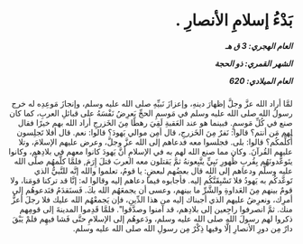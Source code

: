 <h1 dir="rtl">بَدْءُ إسلامِ الأنصارِ .</h1>

<h5 dir="rtl">العام الهجري:  3  ق هـ

الشهر القمري: ذو الحجة

العام الميلادي: 620</h5>

<p dir="rtl">لمَّا أراد الله عزَّ وجلَّ إظهارَ دينهِ، وإعزازَ نَبيِّهِ صلى الله عليه وسلم، وإنجازَ مَوعِدِه له خرج رسولُ الله صلى الله عليه وسلم في مَوسمِ الحجِّ يَعرِضُ نَفْسَهُ على قبائلِ العربِ، كما كان صنع في كُلِّ مَوسمٍ. فبينما هو عند العَقبةِ لَقِيَ رهطًا مِنَ الخَزرجِ أراد الله بهم خيرًا فقال لهم مَن أنتم؟ قالوا: نَفرٌ مِنَ الخَزرجِ، قال أمِن موالي يَهودَ؟ قالوا: نعم. قال أفلا تَجلِسون أُكلِّمكُم؟ قالوا: بلى. فجلسوا معه فدعاهم إلى الله عزَّ وجلَّ، وعرض عليهم الإسلامَ، وتلا عليهم القُرآنَ. وكان مما صنع الله لهم به في الإسلامِ أنَّ يَهودَ كانوا معهم في بلادِهم، وكانوا يتَوعَّدونَهُم بِقُربِ ظُهورِ نَبِيٍّ يتَّبِعونهُ ثمَّ يَقتلون معه العربَ قتلَ إِرَمَ, فلمَّا كلَّمهُم صلَّى الله عليه وسلَّم ودعاهم إلى الله قال بعضُهم لبعضٍ: يا قومُ، تعلموا والله إنَّه للنَّبيُّ الذي تَوعَّدكُم به يَهودُ فلا تَسْبِقَنَّكُم إليه. فأجابوه فيما دعاهم إليه وقالوا له: إنَّا قد تركنا قومَنا، ولا قومٌ بينهم مِنَ العَداوةِ والشَّرِّ ما بينهم، وعسى أن يجمعَهُم الله بكَ. فَسنَقدَمُ فنَدعوهُم إلى أمرِك، ونعرِضُ عليهم الذي أجبناك إليه من هذا الدِّينِ، فإن يَجمعْهُم الله عليك فلا رجلَ أعزُّ منك. ثمَّ انصرفوا راجِعين إلى بلادِهم، قد آمنوا وصدَّقوا". فلمَّا قَدِموا المدينةَ إلى قومِهم ذكروا لهم رسولَ الله صلى الله عليه وسلم، ودَعوهُم إلى الإسلامِ حتَّى فَشا فيهِم فلمْ يَبْقَ دارٌ مِن دورِ الأنصارِ إلَّا وفيها ذِكْرٌ مِن رسولِ الله صلى الله عليه وسلم.</p></br>
